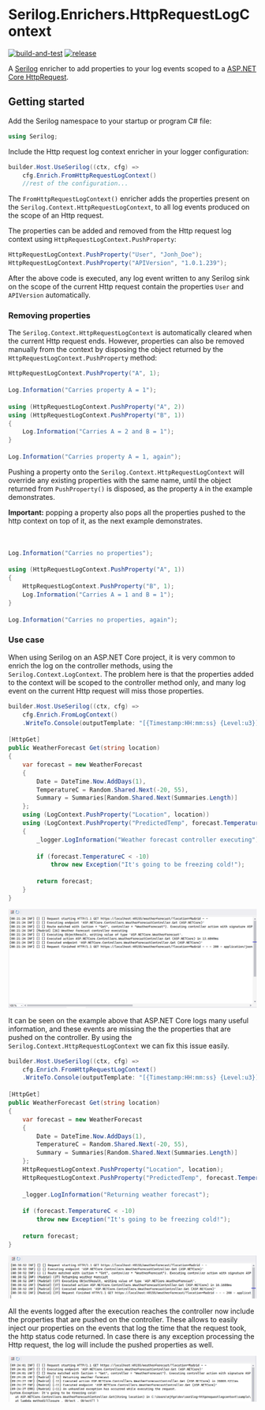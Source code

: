 # Serilog.Enrichers.HttpRequestLogContext

[![build-and-test](https://github.com/MonticolaExplorator/serilog-httprequestlogcontext/actions/workflows/build-and-test.yml/badge.svg)](https://github.com/MonticolaExplorator/serilog-httprequestlogcontext/actions/workflows/build-and-test.yml) [![release](https://github.com/MonticolaExplorator/serilog-httprequestlogcontext/actions/workflows/release.yml/badge.svg)](https://github.com/MonticolaExplorator/serilog-httprequestlogcontext/actions/workflows/release.yml)

A [Serilog](https://serilog.net/) enricher to add properties to your log events scoped to a [ASP.NET Core HttpRequest](https://learn.microsoft.com/en-us/dotnet/api/microsoft.aspnetcore.http.httprequest). 

## Getting started

Add the Serilog namespace to your startup or program C# file:

```csharp
using Serilog;
```

Include the Http request log context enricher in your logger configuration:

```csharp
builder.Host.UseSerilog((ctx, cfg) =>
    cfg.Enrich.FromHttpRequestLogContext()
    //rest of the configuration...
```

The `FromHttpRequestLogContext()` enricher adds the properties present on the `Serilog.Context.HttpRequestLogContext`, to all log events produced on the scope of an Http request.

The properties can be added and removed from the Http request log context using `HttpRequestLogContext.PushProperty`:

```csharp
HttpRequestLogContext.PushProperty("User", "Jonh_Doe");
HttpRequestLogContext.PushProperty("APIVersion", "1.0.1.239");
```

After the above code is executed, any log event written to any Serilog sink on the scope of the current Http request contain the properties `User` and `APIVersion` automatically. 

### Removing properties

The `Serilog.Context.HttpRequestLogContext` is automatically cleared when the current Http request ends. However, properties can also be removed manually from the context by disposing the object returned by 
the `HttpRequestLogContext.PushProperty` method:

```csharp
HttpRequestLogContext.PushProperty("A", 1);

Log.Information("Carries property A = 1");

using (HttpRequestLogContext.PushProperty("A", 2))
using (HttpRequestLogContext.PushProperty("B", 1))
{
    Log.Information("Carries A = 2 and B = 1");
}

Log.Information("Carries property A = 1, again");
```

Pushing a property onto the `Serilog.Context.HttpRequestLogContext` will override any existing properties with the same name, until the object returned from `PushProperty()` is disposed, as the property `A` in the example demonstrates.

**Important:** popping a property also pops all the properties pushed to the http context on top of it, as the next example demonstrates.

```csharp


Log.Information("Carries no properties");

using (HttpRequestLogContext.PushProperty("A", 1))
{
    HttpRequestLogContext.PushProperty("B", 1);
    Log.Information("Carries A = 1 and B = 1");
}

Log.Information("Carries no properties, again");
```

### Use case

When using Serilog on an ASP.NET Core project, it is very common to enrich the log on the controller methods, using the `Serilog.Context.LogContext`. The problem here is that the properties added to the context will be scoped to the controller method only, and many log event on the current Http request will miss those properties.

```csharp
builder.Host.UseSerilog((ctx, cfg) =>
    cfg.Enrich.FromLogContext()
    .WriteTo.Console(outputTemplate: "[{Timestamp:HH:mm:ss} {Level:u3}] [{$Location}] [{$PredictedTemp}] {Message:lj} {NewLine}{Exception}"));

[HttpGet]
public WeatherForecast Get(string location)
{
    var forecast = new WeatherForecast
    {
        Date = DateTime.Now.AddDays(1),
        TemperatureC = Random.Shared.Next(-20, 55),
        Summary = Summaries[Random.Shared.Next(Summaries.Length)]
    };
    using (LogContext.PushProperty("Location", location))
    using (LogContext.PushProperty("PredictedTemp", forecast.TemperatureC))
    {
        _logger.LogInformation("Weather forecast controller executing");

        if (forecast.TemperatureC < -10)
            throw new Exception("It's going to be freezing cold!");

        return forecast;
    }
}
```

![Example of log output using Serilog on an ASP.NET Core project and the standard log context, many of the log events are missing the properties pushed on the controller](./asset/log-context-output-example.png)

It can be seen on the example above that ASP.NET Core logs many useful information, and these events are missing the the properties that are pushed on the controller. By using the `Serilog.Context.HttpRequestLogContext` we can fix this issue easily.


```csharp
builder.Host.UseSerilog((ctx, cfg) =>
    cfg.Enrich.FromHttpRequestLogContext()
    .WriteTo.Console(outputTemplate: "[{Timestamp:HH:mm:ss} {Level:u3}] [{$Location}] [{$PredictedTemp}] {Message:lj} {NewLine}{Exception}"));

[HttpGet]
public WeatherForecast Get(string location)
{
    var forecast = new WeatherForecast
    {
        Date = DateTime.Now.AddDays(1),
        TemperatureC = Random.Shared.Next(-20, 55),
        Summary = Summaries[Random.Shared.Next(Summaries.Length)]
    };
    HttpRequestLogContext.PushProperty("Location", location);
    HttpRequestLogContext.PushProperty("PredictedTemp", forecast.TemperatureC);

    _logger.LogInformation("Returning weather forecast");

    if (forecast.TemperatureC < -10)
        throw new Exception("It's going to be freezing cold!");

    return forecast;
}
```

![Example of log output using Serilog on an ASP.NET Core project and Http request log context, many of the log events are missing the properties pushed on the controller](./asset/httprequestlog-context-output-example.png)

All the events logged after the execution reaches the controller now include the properties that are pushed on the controller. These allows to easily inject our properties on the events that log the time that the request took, the http status code returned. In case there is any exception processing the Http request, the log will include the pushed properties as well.

![Example of log output using Serilog on an ASP.NET Core project and Http request log context, showing an exception logged by the framework and including enrichment done on the controller](./asset/httprequestlog-context-output-example-with-exception.png)

